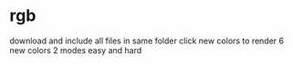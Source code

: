 # rgb
download and include all files in same folder 
click new colors to render 6 new colors 
2 modes easy and hard
